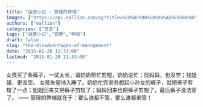 ```yaml
---
title: "运营小记 - 管理的弊端"
images: ["https://api.eallion.com/og?title=%E8%BF%90%E8%90%A5%E5%B0%8F%E8%AE%B0%20-%20%E7%AE%A1%E7%90%86%E7%9A%84%E5%BC%8A%E7%AB%AF"]
authors: ["eallion"]
categories: ["日志"]
tags: ["运营小记","管理","弊端"]
draft: false
slug: "the-disadvantages-of-management"
date: "2015-01-20 11:33:00"
lastmod: "2015-01-20 11:33:00"
---
```


女孩买了条裤子，一试太长，请奶奶帮忙剪短，奶奶说忙；找妈妈，也没空；找姐姐，更没空。 女孩失望地入睡了。奶奶忙完家务想起小孙女的裤子，就把裤子剪短了一点；姐姐回来又把裤子剪短了；妈妈回来也把裤子剪短了，最后裤子没法穿了。 —— 管理的弊端就在于：要么谁都不管，要么谁都来管！
